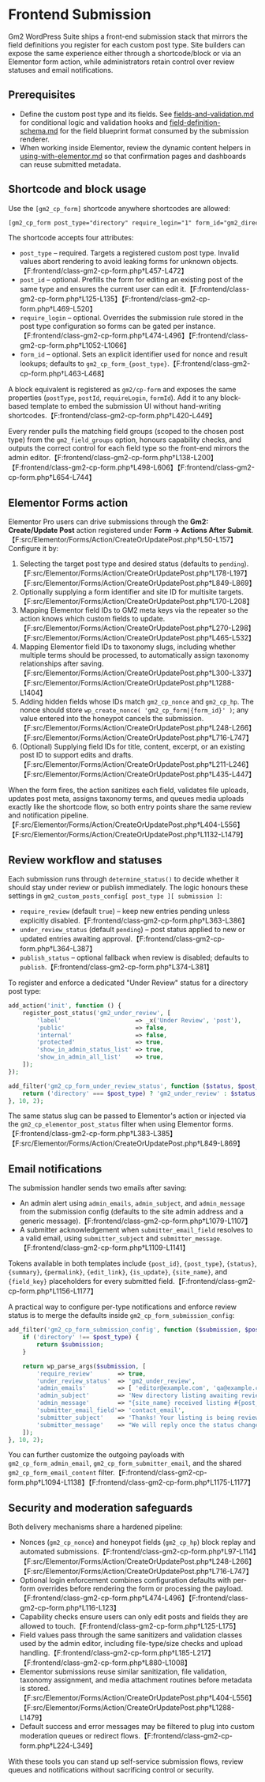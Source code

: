 # Frontend Submission

Gm2 WordPress Suite ships a front-end submission stack that mirrors the
field definitions you register for each custom post type. Site builders can
expose the same experience either through a shortcode/block or via an
Elementor form action, while administrators retain control over review
statuses and email notifications.

## Prerequisites

* Define the custom post type and its fields. See
  [fields-and-validation.md](fields-and-validation.md) for conditional logic
  and validation hooks and [field-definition-schema.md](field-definition-schema.md)
  for the field blueprint format consumed by the submission renderer.
* When working inside Elementor, review the dynamic content helpers in
  [using-with-elementor.md](using-with-elementor.md) so that confirmation
  pages and dashboards can reuse submitted metadata.

## Shortcode and block usage

Use the `[gm2_cp_form]` shortcode anywhere shortcodes are allowed:

```html
[gm2_cp_form post_type="directory" require_login="1" form_id="gm2_directory_form"]
```

The shortcode accepts four attributes:

* `post_type` – required. Targets a registered custom post type. Invalid
  values abort rendering to avoid leaking forms for unknown objects.【F:frontend/class-gm2-cp-form.php†L457-L472】
* `post_id` – optional. Prefills the form for editing an existing post of the
  same type and ensures the current user can edit it.【F:frontend/class-gm2-cp-form.php†L125-L135】【F:frontend/class-gm2-cp-form.php†L469-L520】
* `require_login` – optional. Overrides the submission rule stored in the
  post type configuration so forms can be gated per instance.【F:frontend/class-gm2-cp-form.php†L474-L496】【F:frontend/class-gm2-cp-form.php†L1052-L1066】
* `form_id` – optional. Sets an explicit identifier used for nonce and result
  lookups; defaults to `gm2_cp_form_{post_type}`.【F:frontend/class-gm2-cp-form.php†L463-L468】

A block equivalent is registered as `gm2/cp-form` and exposes the same
properties (`postType`, `postId`, `requireLogin`, `formId`). Add it to any
block-based template to embed the submission UI without hand-writing
shortcodes.【F:frontend/class-gm2-cp-form.php†L420-L449】

Every render pulls the matching field groups (scoped to the chosen post type)
from the `gm2_field_groups` option, honours capability checks, and outputs the
correct control for each field type so the front-end mirrors the admin editor.【F:frontend/class-gm2-cp-form.php†L138-L200】【F:frontend/class-gm2-cp-form.php†L498-L606】【F:frontend/class-gm2-cp-form.php†L654-L744】

## Elementor Forms action

Elementor Pro users can drive submissions through the **Gm2: Create/Update
Post** action registered under **Form → Actions After Submit**.【F:src/Elementor/Forms/Action/CreateOrUpdatePost.php†L50-L157】
Configure it by:

1. Selecting the target post type and desired status (defaults to
   `pending`).【F:src/Elementor/Forms/Action/CreateOrUpdatePost.php†L178-L197】【F:src/Elementor/Forms/Action/CreateOrUpdatePost.php†L849-L869】
2. Optionally supplying a form identifier and site ID for multisite targets.【F:src/Elementor/Forms/Action/CreateOrUpdatePost.php†L170-L208】
3. Mapping Elementor field IDs to GM2 meta keys via the repeater so the action
   knows which custom fields to update.【F:src/Elementor/Forms/Action/CreateOrUpdatePost.php†L270-L298】【F:src/Elementor/Forms/Action/CreateOrUpdatePost.php†L465-L532】
4. Mapping Elementor field IDs to taxonomy slugs, including whether multiple
   terms should be processed, to automatically assign taxonomy relationships
   after saving.【F:src/Elementor/Forms/Action/CreateOrUpdatePost.php†L300-L337】【F:src/Elementor/Forms/Action/CreateOrUpdatePost.php†L1288-L1404】
5. Adding hidden fields whose IDs match `gm2_cp_nonce` and `gm2_cp_hp`. The
   nonce should store `wp_create_nonce( 'gm2_cp_form|{form_id}' )`; any value
   entered into the honeypot cancels the submission.【F:src/Elementor/Forms/Action/CreateOrUpdatePost.php†L248-L266】【F:src/Elementor/Forms/Action/CreateOrUpdatePost.php†L716-L747】
6. (Optional) Supplying field IDs for title, content, excerpt, or an existing
   post ID to support edits and drafts.【F:src/Elementor/Forms/Action/CreateOrUpdatePost.php†L211-L246】【F:src/Elementor/Forms/Action/CreateOrUpdatePost.php†L435-L447】

When the form fires, the action sanitizes each field, validates file uploads,
updates post meta, assigns taxonomy terms, and queues media uploads exactly
like the shortcode flow, so both entry points share the same review and
notification pipeline.【F:src/Elementor/Forms/Action/CreateOrUpdatePost.php†L404-L556】【F:src/Elementor/Forms/Action/CreateOrUpdatePost.php†L1132-L1479】

## Review workflow and statuses

Each submission runs through `determine_status()` to decide whether it should
stay under review or publish immediately. The logic honours these settings in
`gm2_custom_posts_config[ post_type ][ submission ]`:

* `require_review` (default `true`) – keep new entries pending unless
  explicitly disabled.【F:frontend/class-gm2-cp-form.php†L363-L386】
* `under_review_status` (default `pending`) – post status applied to new or
  updated entries awaiting approval.【F:frontend/class-gm2-cp-form.php†L364-L387】
* `publish_status` – optional fallback when review is disabled; defaults to
  `publish`.【F:frontend/class-gm2-cp-form.php†L374-L381】

To register and enforce a dedicated "Under Review" status for a directory
post type:

```php
add_action('init', function () {
    register_post_status('gm2_under_review', [
        'label'                     => _x('Under Review', 'post'),
        'public'                    => false,
        'internal'                  => false,
        'protected'                 => true,
        'show_in_admin_status_list' => true,
        'show_in_admin_all_list'    => true,
    ]);
});

add_filter('gm2_cp_form_under_review_status', function ($status, $post_type) {
    return ('directory' === $post_type) ? 'gm2_under_review' : $status;
}, 10, 2);
```

The same status slug can be passed to Elementor's action or injected via the
`gm2_cp_elementor_post_status` filter when using Elementor forms.【F:frontend/class-gm2-cp-form.php†L383-L385】【F:src/Elementor/Forms/Action/CreateOrUpdatePost.php†L849-L869】

## Email notifications

The submission handler sends two emails after saving:

* An admin alert using `admin_emails`, `admin_subject`, and `admin_message`
  from the submission config (defaults to the site admin address and a generic
  message).【F:frontend/class-gm2-cp-form.php†L1079-L1107】
* A submitter acknowledgement when `submitter_email_field` resolves to a valid
  email, using `submitter_subject` and `submitter_message`.【F:frontend/class-gm2-cp-form.php†L1109-L1141】

Tokens available in both templates include `{post_id}`, `{post_type}`,
`{status}`, `{summary}`, `{permalink}`, `{edit_link}`, `{is_update}`,
`{site_name}`, and `{field_key}` placeholders for every submitted field.【F:frontend/class-gm2-cp-form.php†L1156-L1177】

A practical way to configure per-type notifications and enforce review status
is to merge the defaults inside `gm2_cp_form_submission_config`:

```php
add_filter('gm2_cp_form_submission_config', function ($submission, $post_type) {
    if ('directory' !== $post_type) {
        return $submission;
    }

    return wp_parse_args($submission, [
        'require_review'       => true,
        'under_review_status'  => 'gm2_under_review',
        'admin_emails'         => [ 'editor@example.com', 'qa@example.com' ],
        'admin_subject'        => 'New directory listing awaiting review',
        'admin_message'        => "{site_name} received listing #{post_id}.\n\n{summary}",
        'submitter_email_field'=> 'contact_email',
        'submitter_subject'    => 'Thanks! Your listing is being reviewed',
        'submitter_message'    => "We will reply once the status changes.\n\n{summary}",
    ]);
}, 10, 2);
```

You can further customize the outgoing payloads with
`gm2_cp_form_admin_email`, `gm2_cp_form_submitter_email`, and the shared
`gm2_cp_form_email_content` filter.【F:frontend/class-gm2-cp-form.php†L1094-L1138】【F:frontend/class-gm2-cp-form.php†L1175-L1177】

## Security and moderation safeguards

Both delivery mechanisms share a hardened pipeline:

* Nonces (`gm2_cp_nonce`) and honeypot fields (`gm2_cp_hp`) block replay and
  automated submissions.【F:frontend/class-gm2-cp-form.php†L97-L114】【F:src/Elementor/Forms/Action/CreateOrUpdatePost.php†L248-L266】【F:src/Elementor/Forms/Action/CreateOrUpdatePost.php†L716-L747】
* Optional login enforcement combines configuration defaults with per-form
  overrides before rendering the form or processing the payload.【F:frontend/class-gm2-cp-form.php†L474-L496】【F:frontend/class-gm2-cp-form.php†L116-L123】
* Capability checks ensure users can only edit posts and fields they are
  allowed to touch.【F:frontend/class-gm2-cp-form.php†L125-L175】
* Field values pass through the same sanitizers and validation classes used by
  the admin editor, including file-type/size checks and upload handling.【F:frontend/class-gm2-cp-form.php†L185-L217】【F:frontend/class-gm2-cp-form.php†L880-L1008】
* Elementor submissions reuse similar sanitization, file validation, taxonomy
  assignment, and media attachment routines before metadata is stored.【F:src/Elementor/Forms/Action/CreateOrUpdatePost.php†L404-L556】【F:src/Elementor/Forms/Action/CreateOrUpdatePost.php†L1288-L1479】
* Default success and error messages may be filtered to plug into custom
  moderation queues or redirect flows.【F:frontend/class-gm2-cp-form.php†L224-L349】

With these tools you can stand up self-service submission flows, review queues
and notifications without sacrificing control or security.
